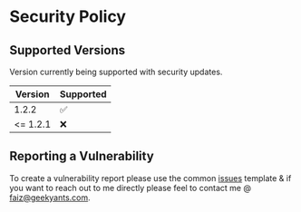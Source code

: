 # Security Policy

## Supported Versions

Version currently being supported with security updates.

| Version | Supported          |
| ------- | ------------------ |
| 1.2.2   | :white_check_mark: |
| <= 1.2.1| :x:             |

## Reporting a Vulnerability

To create a vulnerability report please use the common [issues](https://github.com/GeekyAnts/ga-wdio/issues/new?template=bug_report.md) template & if you want to reach out to me directly please feel to contact me @ [faiz@geekyants.com](mailto:faiz@geekyants.com).
